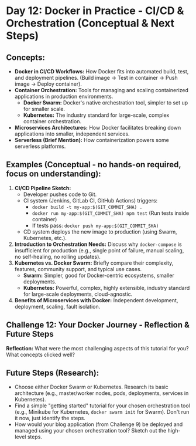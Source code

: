 # Day 12: Docker in Practice - CI/CD & Orchestration (Conceptual & Next Steps)

## **Concepts:**

  * **Docker in CI/CD Workflows:** How Docker fits into automated build, test, and deployment pipelines. (Build image -\> Test in container -\> Push image -\> Deploy container).
  * **Container Orchestration:** Tools for managing and scaling containerized applications in production environments.
      * **Docker Swarm:** Docker's native orchestration tool, simpler to set up for smaller scale.
      * **Kubernetes:** The industry standard for large-scale, complex container orchestration.
  * **Microservices Architectures:** How Docker facilitates breaking down applications into smaller, independent services.
  * **Serverless (Brief Mention):** How containerization powers some serverless platforms.

## **Examples (Conceptual - no hands-on required, focus on understanding):**

1.  **CI/CD Pipeline Sketch:**
      * Developer pushes code to Git.
      * CI system (Jenkins, GitLab CI, GitHub Actions) triggers:
          * `docker build -t my-app:$(GIT_COMMIT_SHA) .`
          * `docker run my-app:$(GIT_COMMIT_SHA) npm test` (Run tests inside container)
          * If tests pass: `docker push my-app:$(GIT_COMMIT_SHA)`
      * CD system deploys the new image to production (using Swarm, Kubernetes, etc.).
2.  **Introduction to Orchestration Needs:** Discuss why `docker-compose` is insufficient for production (e.g., single point of failure, manual scaling, no self-healing, no rolling updates).
3.  **Kubernetes vs. Docker Swarm:** Briefly compare their complexity, features, community support, and typical use cases.
      * **Swarm:** Simpler, good for Docker-centric ecosystems, smaller deployments.
      * **Kubernetes:** Powerful, complex, highly extensible, industry standard for large-scale deployments, cloud-agnostic.
4.  **Benefits of Microservices with Docker:** Independent development, deployment, scaling, fault isolation.

## **Challenge 12: Your Docker Journey - Reflection & Future Steps**

**Reflection:** What were the most challenging aspects of this tutorial for you? What concepts clicked well?

## **Future Steps (Research):**
* Choose either Docker Swarm or Kubernetes. Research its basic architecture (e.g., master/worker nodes, pods, deployments, services in Kubernetes).
* Find a simple "getting started" tutorial for your chosen orchestration tool (e.g., Minikube for Kubernetes, `docker swarm init` for Swarm). Don't run it now, just identify the steps.
* How would your blog application (from Challenge 9) be deployed and managed using your chosen orchestration tool? Sketch out the high-level steps.
